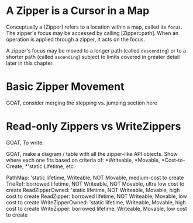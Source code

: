# A Zipper is a Cursor in a Map

Conceptually a [Zipper] refers to a location within a map, called its `focus`.  The zipper's focus may be accessed by calling [Zipper::path].  When an operation is applied through a zipper, it acts on the focus.

A zipper's focus may be moved to a longer path (called `descending`) or to a shorter path (called `ascending`) subject to limits covered in greater detail later in this chapter.

# Basic Zipper Movement

GOAT, consider merging the stepping vs. jumping section here

# Read-only Zippers vs WriteZippers

GOAT, To write.


GOAT, make a diagram / table with all the zipper-like API objects.  Show where each one fits based on criteria of: *Writeable, *Movable, *Cost-to-Create, *'static Lifetime, etc.

PathMap: 'static lifetime, Writeable, NOT Movable, medium-cost to create
TrieRef: borrowed lifetime, NOT Writeable, NOT Movable, ultra low cost to create
ReadZipperOwned: 'static lifetime, NOT Writeable, Movable, high cost to create
ReadZipper: borrowed lifetime, NOT Writeable, Movable, low cost to create
WriteZipperOwned: 'static lifetime, Writeable, Movable, high cost to create
WriteZipper: borrowed lifetime, Writeable, Movable, low cost to create

